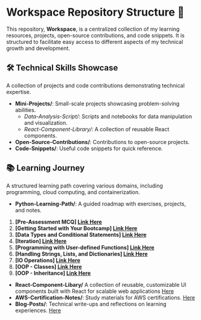 # Workspace Repository Structure 🚀

This repository, **Workspace**, is a centralized collection of my learning resources, projects, open-source contributions, and code snippets. It is structured to facilitate easy access to different aspects of my technical growth and development.

## 🛠 Technical Skills Showcase
A collection of projects and code contributions demonstrating technical expertise.

- **Mini-Projects/**: Small-scale projects showcasing problem-solving abilities.
  - *Data-Analysis-Script/*: Scripts and notebooks for data manipulation and visualization.
  - *React-Component-Library/*: A collection of reusable React components.
- **Open-Source-Contributions/**: Contributions to open-source projects.
- **Code-Snippets/**: Useful code snippets for quick reference.


## 📚 Learning Journey
A structured learning path covering various domains, including programming, cloud computing, and containerization.

- **Python-Learning-Path/**: A guided roadmap with exercises, projects, and notes.

1. **[Pre-Assessment MCQ] [Link Here](https://github.com/GowerCampbell/Pre-Assessment-MCQ)**
2. **[Getting Started with Your Bootcamp] [Link Here](https://github.com/GowerCampbell/Getting-Started-With-Bootcamp)**
3. **[Data Types and Conditional Statements] [Link Here](https://github.com/GowerCampbell/Data-Types-And-Conditional-Statements)**
4. **[Iteration] [Link Here](https://github.com/GowerCampbell/Iteration)**
5. **[Programming with User-defined Functions] [Link Here](https://github.com/GowerCampbell/User-Defined-Functions)**
6. **[Handling Strings, Lists, and Dictionaries] [Link Here](https://github.com/GowerCampbell/Strings-Lists-Dictionaries)**
7. **[IO Operations] [Link Here](https://github.com/GowerCampbell/IO-Operations)**
8. **[OOP - Classes] [Link Here](https://github.com/GowerCampbell/OOP-Classes)**
9. **[OOP - Inheritance] [Link Here](https://github.com/GowerCampbell/OOP-Inheritance)**

- **React-Component-Libary/**
A collection of reusable, customizable UI components built with React for scalable web applications [Here](Mini-Projects/React-Component-Libary/INDEX.md)
- **AWS-Certification-Notes/**: Study materials for AWS certifications. [Here](Learning-Journey/AWS-Certification-Notes/README.md)
- **Blog-Posts/**: Technical write-ups and reflections on learning experiences. [Here](Learning-Journey/Blog-Posts/README.md)


